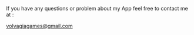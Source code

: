 If you have any questions or problem about my App feel free to contact me at :

volvagiagames@gmail.com
